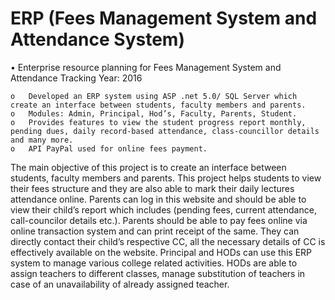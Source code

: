 # ERP (Fees Management System and Attendance System)
•	Enterprise resource planning for Fees Management System and Attendance Tracking			         Year: 2016

    o	Developed an ERP system using ASP .net 5.0/ SQL Server which create an interface between students, faculty members and parents.  
    o	Modules: Admin, Principal, Hod’s, Faculty, Parents, Student.
    o	Provides features to view the student progress report monthly, pending dues, daily record-based attendance, class-councillor details and many more.
    o	API PayPal used for online fees payment. 

The main objective of this project is to create an interface between students, faculty members and parents. This project helps students to view their fees structure and they are also able to mark their daily lectures attendance online.
Parents can log in this website and should be able to view their child’s report which includes (pending fees, current attendance, call-councilor details etc.). Parents should be able to pay fees online via online transaction system and can print receipt of the same. They can directly contact their child’s respective CC, all the necessary details of CC is effectively available on the website. Principal and HODs can use this ERP system to manage various college related activities. HODs are able to assign teachers to different classes, manage substitution of teachers in case of an unavailability of already assigned teacher.
